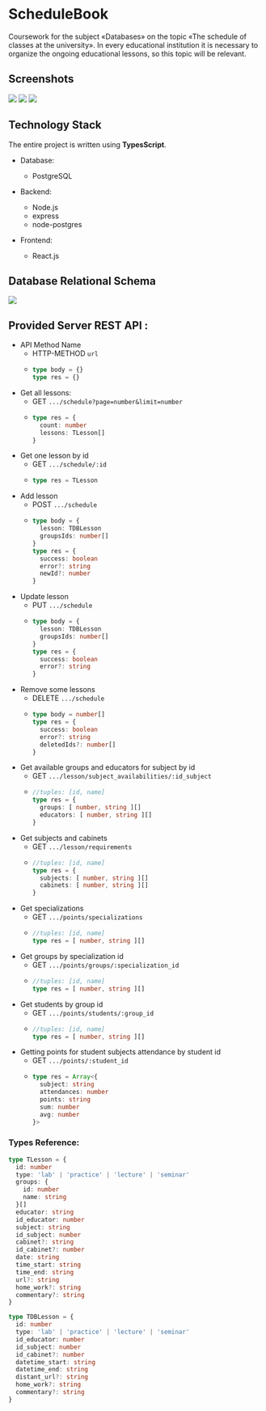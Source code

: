 # ScheduleBook
Coursework for the subject «Databases» on the topic «The schedule of classes at the university». In every educational
institution it is necessary to organize the ongoing educational lessons, so this topic will be relevant.

## Screenshots
![](https://github.com/KoJem9Ka/schedule_db/blob/master/assets/home_page.png)
![](https://github.com/KoJem9Ka/schedule_db/blob/master/assets/lesson_edit.png)
![](https://github.com/KoJem9Ka/schedule_db/blob/master/assets/student_points.png)

## Technology Stack
The entire project is written using **TypesScript**.

- Database:
  - PostgreSQL

- Backend:
  - Node.js 
  - express 
  - node-postgres

- Frontend:
  - React.js

## Database Relational Schema
![](https://github.com/KoJem9Ka/schedule_db/blob/main/assets/relation_schema.png)

## Provided Server REST API :
- API Method Name
  - HTTP-METHOD ```url```
  - ```typescript
    type body = {}
    type res = {}
    ```
- Get all lessons: 
  - GET ```.../schedule?page=number&limit=number```
  - ```typescript
    type res = {
      count: number
      lessons: TLesson[]
    }
    ```
- Get one lesson by id
  - GET ```.../schedule/:id```
  - ```typescript
    type res = TLesson
    ```
- Add lesson
  - POST `.../schedule`
  - ```typescript
    type body = {
      lesson: TDBLesson
      groupsIds: number[]
    }
    type res = {
      success: boolean
      error?: string
      newId?: number
    }
    ```
- Update lesson
  - PUT `.../schedule`
  - ```typescript
    type body = {
      lesson: TDBLesson
      groupsIds: number[]
    }
    type res = {
      success: boolean
      error?: string
    }
    ```
- Remove some lessons
  - DELETE `.../schedule`
  - ```typescript
    type body = number[]
    type res = {
      success: boolean
      error?: string
      deletedIds?: number[]
    }
    ```
- Get available groups and educators for subject by id
  - GET `.../lesson/subject_availabilities/:id_subject`
  - ```typescript
    //tuples: [id, name] 
    type res = {
      groups: [ number, string ][]
      educators: [ number, string ][]
    }
    ```
- Get subjects and cabinets
  - GET `.../lesson/requirements`
  - ```typescript
    //tuples: [id, name]
    type res = {
      subjects: [ number, string ][]
      cabinets: [ number, string ][]
    }
    ```
- Get specializations
  - GET `.../points/specializations`
  - ```typescript
    //tuples: [id, name]
    type res = [ number, string ][]
    ```
- Get groups by specialization id
  - GET `.../points/groups/:specialization_id`
  - ```typescript
    //tuples: [id, name]
    type res = [ number, string ][]
    ```
- Get students by group id
  - GET `.../points/students/:group_id`
  - ```typescript
    //tuples: [id, name]
    type res = [ number, string ][]
    ```
- Getting points for student subjects attendance by student id
  - GET `.../points/:student_id`
  - ```typescript
    type res = Array<{
      subject: string
      attendances: number
      points: string
      sum: number
      avg: number
    }>
    ```

### Types Reference:
```typescript
type TLesson = {
  id: number
  type: 'lab' | 'practice' | 'lecture' | 'seminar'
  groups: {
    id: number
    name: string
  }[]
  educator: string
  id_educator: number
  subject: string
  id_subject: number
  cabinet?: string
  id_cabinet?: number
  date: string
  time_start: string
  time_end: string
  url?: string
  home_work?: string
  commentary?: string
}

type TDBLesson = {
  id: number
  type: 'lab' | 'practice' | 'lecture' | 'seminar'
  id_educator: number
  id_subject: number
  id_cabinet?: number
  datetime_start: string
  datetime_end: string
  distant_url?: string
  home_work?: string
  commentary?: string
}
```
